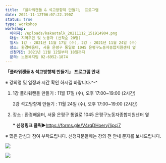 ```yaml
---
title: 「플라워캔들 & 석고방향제 만들기」 프로그램
date: 2021-11-12T06:07:22.190Z
status: true
type: workshop
workshop:
  이미지: /uploads/kakaotalk_20211112_151914904.png
  대상: 지역주민 및 노동자 (선착순 20명)
  일시: 1강 - 2021년 11월 17일 (수), 2강 - 2021년 11월 24일 (수)
  장소: 환경배움터, 서울 은평구 통일로 1045 은평구노동자종합지원센터 옆
  신청기간: 2021년 11월 12일부터 18일까지
  문의: 노동복지팀 02-6952-1874
---
```

**「플라워캔들 & 석고방향제 만들기」 프로그램 안내** 

 ※ 강의명 및 일정과 시간 확인 하시길 바랍니다.^-^

1. 1강 플라워캔들 만들기 :  11월 17일 (수), 오후 17:00~19:00 (2시간)

   2강 석고방향제 만들기 :  11월 24일 (수), 오후 17:00~19:00 (2시간)
2. 장소 : 환경배움터, 서울 은평구 통일로 1045 은평구노동자종합지원센터 옆 

   **\* 신청링크 클릭**▶[](<1. https://forms.gle/MdfAxEuKvu3qFNpd9>)https://forms.gle/V4rqDHoervj1ipcj7

 ※ 많은 관심과 참여 부탁드립니다.  신청자분들께는 강의 전 안내 문자를 보내드립니다.

![](/uploads/kakaotalk_20211111_093715211_01-2-.jpg)

![](/uploads/kakaotalk_20211111_093715211_21.jpg)